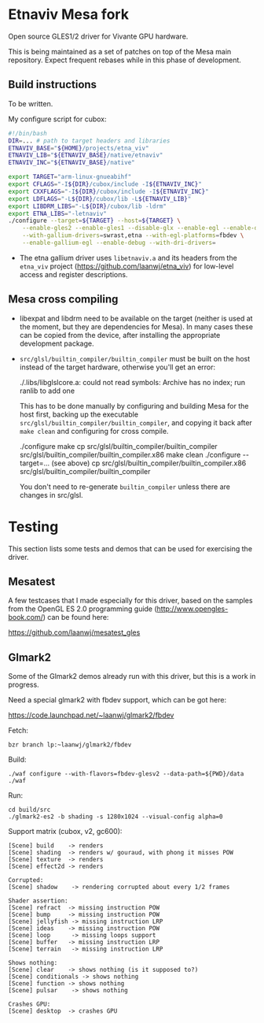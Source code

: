 Etnaviv Mesa fork
=================

Open source GLES1/2 driver for Vivante GPU hardware.

This is being maintained as a set of patches on top of the Mesa main repository. Expect frequent rebases
while in this phase of development.

Build instructions
-------------------

To be written.

My configure script for cubox:
```bash
#!/bin/bash
DIR=... # path to target headers and libraries
ETNAVIV_BASE="${HOME}/projects/etna_viv"
ETNAVIV_LIB="${ETNAVIV_BASE}/native/etnaviv"
ETNAVIV_INC="${ETNAVIV_BASE}/native"

export TARGET="arm-linux-gnueabihf"
export CFLAGS="-I${DIR}/cubox/include -I${ETNAVIV_INC}"
export CXXFLAGS="-I${DIR}/cubox/include -I${ETNAVIV_INC}"
export LDFLAGS="-L${DIR}/cubox/lib -L${ETNAVIV_LIB}"
export LIBDRM_LIBS="-L${DIR}/cubox/lib -ldrm"
export ETNA_LIBS="-letnaviv"
./configure --target=${TARGET} --host=${TARGET} \
    --enable-gles2 --enable-gles1 --disable-glx --enable-egl --enable-dri \
    --with-gallium-drivers=swrast,etna --with-egl-platforms=fbdev \
    --enable-gallium-egl --enable-debug --with-dri-drivers=
```

- The etna gallium driver uses `libetnaviv.a` and its headers from the 
  `etna_viv` project (https://github.com/laanwj/etna_viv) for low-level access and register descriptions.

Mesa cross compiling
---------------------
- libexpat and libdrm need to be available on the target (neither is used at the moment, but they are 
dependencies for Mesa).
In many cases these can be copied from the device, after installing the appropriate development package.

- `src/glsl/builtin_compiler/builtin_compiler` must be built on the host instead of the target hardware,
  otherwise you'll get an error:

    ./.libs/libglslcore.a: could not read symbols: Archive has no index; run ranlib to add one

  This has to be done manually by configuring and building Mesa for the host first, backing up the executable
  `src/glsl/builtin_compiler/builtin_compiler`, and copying it back after `make clean` and configuring for cross compile. 

    ./configure
    make
    cp src/glsl/builtin_compiler/builtin_compiler src/glsl/builtin_compiler/builtin_compiler.x86
    make clean
    ./configure --target=... (see above)
    cp src/glsl/builtin_compiler/builtin_compiler.x86 src/glsl/builtin_compiler/builtin_compiler

  You don't need to re-generate `builtin_compiler` unless there are changes in src/glsl.

Testing
====================

This section lists some tests and demos that can be used for exercising the driver.

Mesatest
-------------
A few testcases that I made especially for this driver, based on the samples from the OpenGL ES 2.0 programming 
guide (http://www.opengles-book.com/) can be found here:

https://github.com/laanwj/mesatest_gles

Glmark2
--------------
Some of the Glmark2 demos already run with this driver, but this is a work in progress.

Need a special glmark2 with fbdev support, which can be got here:

https://code.launchpad.net/~laanwj/glmark2/fbdev

Fetch:

    bzr branch lp:~laanwj/glmark2/fbdev

Build:

    ./waf configure --with-flavors=fbdev-glesv2 --data-path=${PWD}/data
    ./waf

Run:

    cd build/src
    ./glmark2-es2 -b shading -s 1280x1024 --visual-config alpha=0  

Support matrix (cubox, v2, gc600):

    [Scene] build    -> renders
    [Scene] shading  -> renders w/ gouraud, with phong it misses POW
    [Scene] texture  -> renders
    [Scene] effect2d -> renders

    Corrupted:
    [Scene] shadow    -> rendering corrupted about every 1/2 frames

    Shader assertion:
    [Scene] refract  -> missing instruction POW
    [Scene] bump     -> missing instruction POW
    [Scene] jellyfish -> missing instruction LRP
    [Scene] ideas    -> missing instruction POW
    [Scene] loop      -> missing loops support
    [Scene] buffer   -> missing instruction LRP
    [Scene] terrain   -> missing instruction LRP

    Shows nothing:
    [Scene] clear    -> shows nothing (is it supposed to?)
    [Scene] conditionals -> shows nothing
    [Scene] function -> shows nothing
    [Scene] pulsar    -> shows nothing

    Crashes GPU:
    [Scene] desktop  -> crashes GPU

